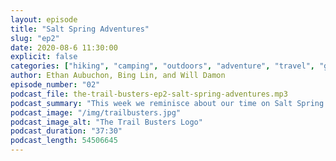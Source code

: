 ```yaml
---
layout: episode
title: "Salt Spring Adventures"
slug: "ep2"
date: 2020-08-6 11:30:00
explicit: false
categories: ["hiking", "camping", "outdoors", "adventure", "travel", "gear"]
author: Ethan Aubuchon, Bing Lin, and Will Damon
episode_number: "02"
podcast_file: the-trail-busters-ep2-salt-spring-adventures.mp3
podcast_summary: "This week we reminisce about our time on Salt Spring Island, British Columbia.  From our cozy Airbnb/yoga studio, to the eccentric and charming market, to beautiful mountain views, we'll take you on a hike down memory lane as we recount our amazing advent."
podcast_image: "/img/trailbusters.jpg"
podcast_image_alt: "The Trail Busters Logo"
podcast_duration: "37:30"
podcast_length: 54506645
---
```

